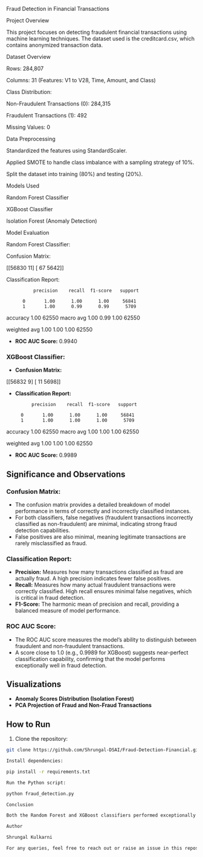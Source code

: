 Fraud Detection in Financial Transactions

Project Overview

This project focuses on detecting fraudulent financial transactions using machine learning techniques. The dataset used is the creditcard.csv, which contains anonymized transaction data.

Dataset Overview

Rows: 284,807

Columns: 31 (Features: V1 to V28, Time, Amount, and Class)

Class Distribution:

Non-Fraudulent Transactions (0): 284,315

Fraudulent Transactions (1): 492

Missing Values: 0

Data Preprocessing

Standardized the features using StandardScaler.

Applied SMOTE to handle class imbalance with a sampling strategy of 10%.

Split the dataset into training (80%) and testing (20%).

Models Used

Random Forest Classifier

XGBoost Classifier

Isolation Forest (Anomaly Detection)

Model Evaluation

Random Forest Classifier:

Confusion Matrix:

[[56830    11]
 [   67  5642]]

Classification Report:

              precision    recall  f1-score   support

          0       1.00      1.00      1.00     56841
          1       1.00      0.99      0.99      5709

   accuracy                           1.00     62550
  macro avg       1.00      0.99      1.00     62550

weighted avg       1.00      1.00      1.00     62550

- **ROC AUC Score:** 0.9940

### XGBoost Classifier:
- **Confusion Matrix:**

[[56832     9]
[   11  5698]]

- **Classification Report:**

            precision    recall  f1-score   support

        0       1.00      1.00      1.00     56841
        1       1.00      1.00      1.00      5709

 accuracy                           1.00     62550
macro avg       1.00      1.00      1.00     62550

weighted avg       1.00      1.00      1.00     62550

- **ROC AUC Score:** 0.9989

## Significance and Observations
### Confusion Matrix:
- The confusion matrix provides a detailed breakdown of model performance in terms of correctly and incorrectly classified instances.
- For both classifiers, false negatives (fraudulent transactions incorrectly classified as non-fraudulent) are minimal, indicating strong fraud detection capabilities.
- False positives are also minimal, meaning legitimate transactions are rarely misclassified as fraud.

### Classification Report:
- **Precision:** Measures how many transactions classified as fraud are actually fraud. A high precision indicates fewer false positives.
- **Recall:** Measures how many actual fraudulent transactions were correctly classified. High recall ensures minimal false negatives, which is critical in fraud detection.
- **F1-Score:** The harmonic mean of precision and recall, providing a balanced measure of model performance.

### ROC AUC Score:
- The ROC AUC score measures the model’s ability to distinguish between fraudulent and non-fraudulent transactions.
- A score close to 1.0 (e.g., 0.9989 for XGBoost) suggests near-perfect classification capability, confirming that the model performs exceptionally well in fraud detection.

## Visualizations
- **Anomaly Scores Distribution (Isolation Forest)**
- **PCA Projection of Fraud and Non-Fraud Transactions**

## How to Run
1. Clone the repository:
 ```sh
 git clone https://github.com/Shrungal-DSAI/Fraud-Detection-Financial.git

Install dependencies:

pip install -r requirements.txt

Run the Python script:

python fraud_detection.py

Conclusion

Both the Random Forest and XGBoost classifiers performed exceptionally well, with XGBoost achieving a near-perfect ROC AUC score of 0.9989. Future work could include additional anomaly detection techniques and feature engineering to further improve fraud detection performance.

Author

Shrungal Kulkarni

For any queries, feel free to reach out or raise an issue in this repository!

